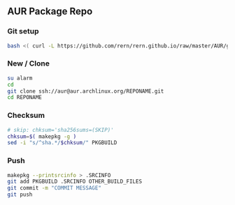 AUR Package Repo
---

### Git setup
```sh
bash <( curl -L https://github.com/rern/rern.github.io/raw/master/AUR/git_setup.sh )
```

### New / Clone
```sh
su alarm
cd
git clone ssh://aur@aur.archlinux.org/REPONAME.git
cd REPONAME
```

### Checksum
```sh
# skip: chksum='sha256sums=(SKIP)'
chksum=$( makepkg -g )
sed -i "s/^sha.*/$chksum/" PKGBUILD
```

### Push
```sh
makepkg --printsrcinfo > .SRCINFO
git add PKGBUILD .SRCINFO OTHER_BUILD_FILES
git commit -m "COMMIT MESSAGE"
git push
```

